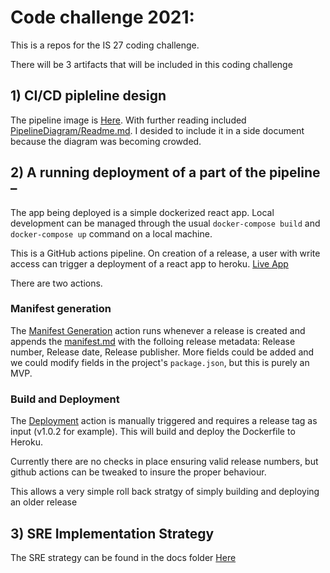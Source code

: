 # Code challenge 2021:
This is a repos for the IS 27 coding challenge.

There will be 3 artifacts that will be included in this coding challenge

## 1) CI/CD pipleline design

The pipeline image is [Here](PipelineDiagram/pipeline.drawio.png).  With further reading included [PipelineDiagram/Readme.md](PipelineDiagram/Readme.md).  I desided to include it in a side document because the diagram was becoming crowded.

## 2) A running deployment of a part of the pipeline – 

The app being deployed is a simple dockerized react app.  Local development can be managed through the usual `docker-compose build` and `docker-compose up` command on a local machine.

This is a GitHub actions pipeline.  On creation of a release, a user with write access can trigger a deployment of a react app to heroku.  [Live App](https://jon-code-challenge.herokuapp.com/)

There are two actions.  

### Manifest generation

The [Manifest Generation](/.github/workflows/manifest-genration.yml) action runs whenever a release is created and appends the [manifest.md](/manifest.md) with the folloing release metadata: Release number, Release date, Release publisher.  More fields could be added and we could modify fields in the project's `package.json`, but this is purely an MVP.

### Build and Deployment

The [Deployment](.github/workflows/manifest-genration.yml) action is manually triggered and requires a release tag as input (v1.0.2 for example).  This will build and deploy the Dockerfile to Heroku. 

Currently there are no checks in place ensuring valid release numbers, but github actions can be tweaked to insure the proper behaviour.  

This allows a very simple roll back stratgy of simply building and deploying an older release

## 3) SRE Implementation Strategy

The SRE strategy can be found in the docs folder [Here](docs/SREImplementationStrategyDocument.md)
